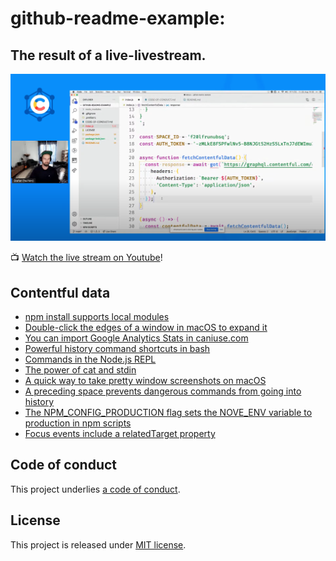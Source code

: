 # github-readme-example:

## The result of a live-livestream.

![Screenshot of Stefan live-coding](./screenshot.png)

📺 [Watch the live stream on Youtube](https://www.youtube.com/watch?v=6gDHAIXVPLg)!

## Contentful data

<!-- CONTENTFUL_START -->

- [npm install supports local modules](https://www.stefanjudis.com/today-i-learned/npm-install-supports-local-modules)
- [Double-click the edges of a window in macOS to expand it](https://www.stefanjudis.com/today-i-learned/double-click-the-edges-of-a-window-in-macos-to-expand-it)
- [You can import Google Analytics Stats in caniuse.com](https://www.stefanjudis.com/today-i-learned/you-can-import-google-analytics-stats-in-caniuse-com)
- [Powerful history command shortcuts in bash](https://www.stefanjudis.com/today-i-learned/powerful-history-command-shortcuts-in-bash)
- [Commands in the Node.js REPL](https://www.stefanjudis.com/today-i-learned/commands-in-the-node-js-repl)
- [The power of cat and stdin](https://www.stefanjudis.com/today-i-learned/the-power-of-cat-and-stdin)
- [A quick way to take pretty window screenshots on macOS](https://www.stefanjudis.com/today-i-learned/a-quick-way-to-take-pretty-window-screenshots-on-macos)
- [A preceding space prevents dangerous commands from going into history](https://www.stefanjudis.com/today-i-learned/a-preceding-space-prevents-dangerous-commands-from-going-into-history)
- [The NPM_CONFIG_PRODUCTION flag sets the NOVE_ENV variable to production in npm scripts](https://www.stefanjudis.com/today-i-learned/the-npm_config_production-flag-sets-the-nove_env-variable-to-production-in)
- [Focus events include a relatedTarget property](https://www.stefanjudis.com/today-i-learned/focus-events-include-a-relatedtarget-property)
<!-- CONTENTFUL_END -->

## Code of conduct

This project underlies [a code of conduct](./CODE-OF-CONDUCT.md).

## License

This project is released under [MIT license](./LICENSE).
